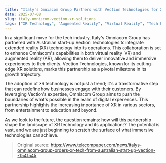 ```yaml
---
title: "Italy's Omniacom Group Partners with Vection Technologies for XR Solutions"
date: 2025-07-08
slug: italy-omniacom-vection-xr-solutions
tags: ["XR Technology", "Augmented Reality", "Virtual Reality", "Tech Partnerships"]
---
```


In a significant move for the tech industry, Italy's Omniacom Group has partnered with Australian start-up Vection Technologies to integrate extended reality (XR) technology into its operations. This collaboration is set to enhance Omniacom's capabilities in both virtual reality (VR) and augmented reality (AR), allowing them to deliver innovative and immersive experiences to their clients. Vection Technologies, known for its cutting-edge XR solutions, marks this partnership as a pivotal milestone in its growth trajectory.

The adoption of XR technology is not just a trend; it's a transformative step that can redefine how businesses engage with their customers. By leveraging Vection's expertise, Omniacom Group aims to push the boundaries of what's possible in the realm of digital experiences. This partnership highlights the increasing importance of XR in various sectors, from entertainment to education and beyond.

As we look to the future, the question remains: how will this partnership shape the landscape of XR technology and its applications? The potential is vast, and we are just beginning to scratch the surface of what immersive technologies can achieve.
> Original source: https://www.telecompaper.com/news/italys-omniacom-group-orders-xr-tech-from-australian-start-up-vection--1541545